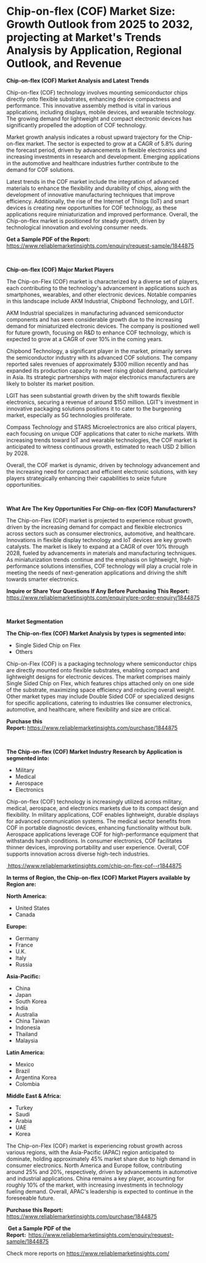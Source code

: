 <p><h1>Chip-on-flex (COF) Market Size: Growth Outlook from 2025 to 2032, projecting at Market's Trends Analysis by Application, Regional Outlook, and Revenue</h1></p><p><strong>Chip-on-flex (COF) Market Analysis and Latest Trends</strong></p>
<p><p>Chip-on-flex (COF) technology involves mounting semiconductor chips directly onto flexible substrates, enhancing device compactness and performance. This innovative assembly method is vital in various applications, including displays, mobile devices, and wearable technology. The growing demand for lightweight and compact electronic devices has significantly propelled the adoption of COF technology.</p><p>Market growth analysis indicates a robust upward trajectory for the Chip-on-flex market. The sector is expected to grow at a CAGR of 5.8% during the forecast period, driven by advancements in flexible electronics and increasing investments in research and development. Emerging applications in the automotive and healthcare industries further contribute to the demand for COF solutions.</p><p>Latest trends in the COF market include the integration of advanced materials to enhance the flexibility and durability of chips, along with the development of innovative manufacturing techniques that improve efficiency. Additionally, the rise of the Internet of Things (IoT) and smart devices is creating new opportunities for COF technology, as these applications require miniaturization and improved performance. Overall, the Chip-on-flex market is positioned for steady growth, driven by technological innovation and evolving consumer needs.</p></p>
<p><strong>Get a Sample PDF of the Report:&nbsp;</strong> <a href="https://www.reliablemarketinsights.com/enquiry/request-sample/1844875?utm_campaign=1894&utm_medium=2&utm_source=Github&utm_content=ia&utm_term=07012025&utm_id=chip-on-flex-cof">https://www.reliablemarketinsights.com/enquiry/request-sample/1844875</a></p>
<p>&nbsp;</p>
<p><strong>Chip-on-flex (COF) Major Market Players</strong></p>
<p><p>The Chip-on-Flex (COF) market is characterized by a diverse set of players, each contributing to the technology's advancement in applications such as smartphones, wearables, and other electronic devices. Notable companies in this landscape include AKM Industrial, Chipbond Technology, and LGIT.</p><p>AKM Industrial specializes in manufacturing advanced semiconductor components and has seen considerable growth due to the increasing demand for miniaturized electronic devices. The company is positioned well for future growth, focusing on R&D to enhance COF technology, which is expected to grow at a CAGR of over 10% in the coming years.</p><p>Chipbond Technology, a significant player in the market, primarily serves the semiconductor industry with its advanced COF solutions. The company reported sales revenues of approximately $300 million recently and has expanded its production capacity to meet rising global demand, particularly in Asia. Its strategic partnerships with major electronics manufacturers are likely to bolster its market position.</p><p>LGIT has seen substantial growth driven by the shift towards flexible electronics, securing a revenue of around $150 million. LGIT's investment in innovative packaging solutions positions it to cater to the burgeoning market, especially as 5G technologies proliferate.</p><p>Compass Technology and STARS Microelectronics are also critical players, each focusing on unique COF applications that cater to niche markets. With increasing trends toward IoT and wearable technologies, the COF market is anticipated to witness continuous growth, estimated to reach USD 2 billion by 2028.</p><p>Overall, the COF market is dynamic, driven by technology advancement and the increasing need for compact and efficient electronic solutions, with key players strategically enhancing their capabilities to seize future opportunities.</p></p>
<p>&nbsp;</p>
<p><strong>What Are The Key Opportunities For Chip-on-flex (COF) Manufacturers?</strong></p>
<p><p>The Chip-on-Flex (COF) market is projected to experience robust growth, driven by the increasing demand for compact and flexible electronics across sectors such as consumer electronics, automotive, and healthcare. Innovations in flexible display technology and IoT devices are key growth catalysts. The market is likely to expand at a CAGR of over 10% through 2028, fueled by advancements in materials and manufacturing techniques. As miniaturization trends continue and the emphasis on lightweight, high-performance solutions intensifies, COF technology will play a crucial role in meeting the needs of next-generation applications and driving the shift towards smarter electronics.</p></p>
<p><strong>Inquire or Share Your Questions If Any Before Purchasing This Report:</strong> <a href="https://www.reliablemarketinsights.com/enquiry/pre-order-enquiry/1844875?utm_campaign=1894&utm_medium=2&utm_source=Github&utm_content=ia&utm_term=07012025&utm_id=chip-on-flex-cof">https://www.reliablemarketinsights.com/enquiry/pre-order-enquiry/1844875</a></p>
<p>&nbsp;</p>
<p><strong>Market Segmentation</strong></p>
<p><strong>The Chip-on-flex (COF) Market Analysis by types is segmented into:</strong></p>
<p><ul><li>Single Sided Chip on Flex</li><li>Others</li></ul></p>
<p><p>Chip-on-Flex (COF) is a packaging technology where semiconductor chips are directly mounted onto flexible substrates, enabling compact and lightweight designs for electronic devices. The market comprises mainly Single Sided Chip on Flex, which features chips attached only on one side of the substrate, maximizing space efficiency and reducing overall weight. Other market types may include Double Sided COF or specialized designs for specific applications, catering to industries like consumer electronics, automotive, and healthcare, where flexibility and size are critical.</p></p>
<p><strong>Purchase this Report:&nbsp;</strong><a href="https://www.reliablemarketinsights.com/purchase/1844875?utm_campaign=1894&utm_medium=2&utm_source=Github&utm_content=ia&utm_term=07012025&utm_id=chip-on-flex-cof">https://www.reliablemarketinsights.com/purchase/1844875</a></p>
<p>&nbsp;</p>
<p><strong>The Chip-on-flex (COF) Market Industry Research by Application is segmented into:</strong></p>
<p><ul><li>Military</li><li>Medical</li><li>Aerospace</li><li>Electronics</li></ul></p>
<p><p>Chip-on-flex (COF) technology is increasingly utilized across military, medical, aerospace, and electronics markets due to its compact design and flexibility. In military applications, COF enables lightweight, durable displays for advanced communication systems. The medical sector benefits from COF in portable diagnostic devices, enhancing functionality without bulk. Aerospace applications leverage COF for high-performance equipment that withstands harsh conditions. In consumer electronics, COF facilitates thinner devices, improving portability and user experience. Overall, COF supports innovation across diverse high-tech industries.</p></p>
<p><a href="https://www.reliablemarketinsights.com/chip-on-flex-cof--r1844875?utm_campaign=1894&utm_medium=2&utm_source=Github&utm_content=ia&utm_term=07012025&utm_id=chip-on-flex-cof">&nbsp;https://www.reliablemarketinsights.com/chip-on-flex-cof--r1844875</a></p>
<p><strong>In terms of Region, the Chip-on-flex (COF) Market Players available by Region are:</strong></p>
<p>
    <p> <strong> North America: </strong>
        <ul>
            <li>United States</li>
            <li>Canada</li>
        </ul>
        </p> 
    <p> <strong> Europe: </strong>
        <ul>
            <li>Germany</li>
            <li>France</li>
            <li>U.K.</li>
            <li>Italy</li>
            <li>Russia</li>
        </ul>
        </p> 
    <p> <strong> Asia-Pacific: </strong>
        <ul>
            <li>China</li>
            <li>Japan</li>
            <li>South Korea</li>
            <li>India</li>
            <li>Australia</li>
            <li>China Taiwan</li>
            <li>Indonesia</li>
            <li>Thailand</li>
            <li>Malaysia</li>
        </ul>
        </p> 
    <p> <strong> Latin America: </strong>
        <ul>
            <li>Mexico</li>
            <li>Brazil</li>
            <li>Argentina Korea</li>
            <li>Colombia</li>
        </ul>
        </p> 
    <p> <strong> Middle East & Africa: </strong>
        <ul>
            <li>Turkey</li>
            <li>Saudi</li>
            <li>Arabia</li>
            <li>UAE</li>
            <li>Korea</li>
        </ul>
    </p>
    </p>
<p><p>The Chip-on-Flex (COF) market is experiencing robust growth across various regions, with the Asia-Pacific (APAC) region anticipated to dominate, holding approximately 45% market share due to high demand in consumer electronics. North America and Europe follow, contributing around 25% and 20%, respectively, driven by advancements in automotive and industrial applications. China remains a key player, accounting for roughly 10% of the market, with increasing investments in technology fueling demand. Overall, APAC's leadership is expected to continue in the foreseeable future.</p></p>
<p><strong>Purchase this Report: </strong><a href="https://www.reliablemarketinsights.com/purchase/1844875?utm_campaign=1894&utm_medium=2&utm_source=Github&utm_content=ia&utm_term=07012025&utm_id=chip-on-flex-cof">https://www.reliablemarketinsights.com/purchase/1844875</a></p>
<p>&nbsp;<strong>Get a Sample PDF of the Report:&nbsp;&nbsp;</strong><a href="https://www.reliablemarketinsights.com/enquiry/request-sample/1844875?utm_campaign=1894&utm_medium=2&utm_source=Github&utm_content=ia&utm_term=07012025&utm_id=chip-on-flex-cof">https://www.reliablemarketinsights.com/enquiry/request-sample/1844875</a></p>
<p><strong></strong></p>
<p>Check more reports on <a href="https://www.reliablemarketinsights.com/?utm_campaign=1894&utm_medium=2&utm_source=Github&utm_content=ia&utm_term=07012025&utm_id=chip-on-flex-cof">https://www.reliablemarketinsights.com/</a></p>